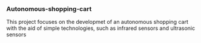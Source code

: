 ### Autonomous-shopping-cart
This project focuses on the developmet of an autonomous shopping cart with the aid of simple technologies, such as infrared sensors and ultrasonic sensors
